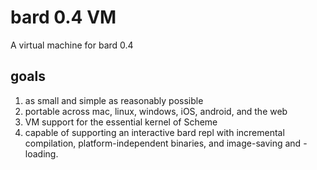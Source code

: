 # bard 0.4 VM

A virtual machine for bard 0.4

## goals

1. as small and simple as reasonably possible
2. portable across mac, linux, windows, iOS, android, and the web
3. VM support for the essential kernel of Scheme
4. capable of supporting an interactive bard repl with incremental
   compilation, platform-independent binaries, and image-saving and
   -loading.
